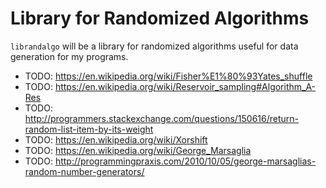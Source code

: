 # Library for Randomized Algorithms

`librandalgo` will be a library for randomized algorithms useful for data
generation for my programs.

- TODO:	https://en.wikipedia.org/wiki/Fisher%E1%80%93Yates_shuffle
- TODO:	https://en.wikipedia.org/wiki/Reservoir_sampling#Algorithm_A-Res
- TODO:	http://programmers.stackexchange.com/questions/150616/return-random-list-item-by-its-weight
- TODO:	https://en.wikipedia.org/wiki/Xorshift
- TODO:	https://en.wikipedia.org/wiki/George_Marsaglia
- TODO:	http://programmingpraxis.com/2010/10/05/george-marsaglias-random-number-generators/
